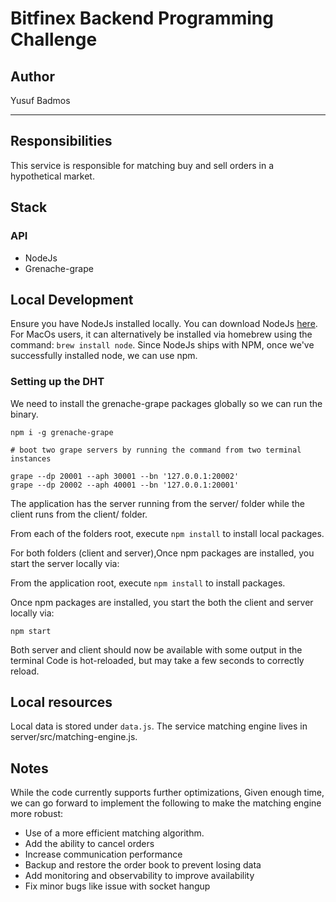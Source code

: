 # Bitfinex Backend Programming Challenge
## Author

Yusuf Badmos 

---

## Responsibilities

This service is responsible for matching buy and sell orders in a hypothetical market.

## Stack

### API

- NodeJs
- Grenache-grape

## Local Development

Ensure you have NodeJs installed locally. You can download NodeJs [here](https://nodejs.org/en/download/). For MacOs users, it can alternatively be installed via homebrew using the command: `brew install node`. Since NodeJs ships with NPM, once we've successfully installed node, we can use npm.

### Setting up the DHT

We need to install the grenache-grape packages globally so we can run the binary.

```
npm i -g grenache-grape
```

```
# boot two grape servers by running the command from two terminal instances

grape --dp 20001 --aph 30001 --bn '127.0.0.1:20002'
grape --dp 20002 --aph 40001 --bn '127.0.0.1:20001'
```



The application has the server running from the server/ folder while the client runs from the client/ folder.

From each of the folders root, execute `npm install` to install local packages.

For both folders (client and server),Once npm packages are installed, you start the server locally via:

From the application root, execute `npm install` to install packages.

Once npm packages are installed, you start the both the client and server locally via:

`npm start`

Both server and client should now be available with some output in the terminal
Code is hot-reloaded, but may take a few seconds to correctly reload.


## Local resources
Local data is stored under `data.js`.
The service matching engine lives in server/src/matching-engine.js.


## Notes
While the code currently supports further optimizations, Given enough time, we can go forward to implement the following to make the matching engine more robust:
- Use of a more efficient matching algorithm.
- Add the ability to cancel orders
- Increase communication performance
- Backup and restore the order book to prevent losing data
- Add monitoring and observability to improve availability
- Fix minor bugs like issue with socket hangup
